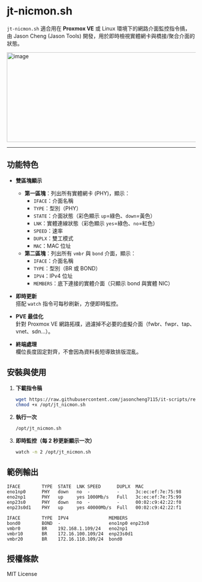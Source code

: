 # jt-nicmon.sh

`jt-nicmon.sh` 適合用在 **Proxmox VE** 或 Linux 環境下的網路介面監控指令搞，  
由 Jason Cheng (Jason Tools) 開發，用於即時檢視實體網卡與橋接/聚合介面的狀態。

<img width="815" height="239" alt="image" src="https://github.com/user-attachments/assets/5b4f73c5-d039-433a-b453-fd60331ccd18" />

---

## 功能特色

- **雙區塊顯示**
  - **第一區塊**：列出所有實體網卡 (PHY)，顯示：
    - `IFACE`：介面名稱
    - `TYPE`：型別（PHY）
    - `STATE`：介面狀態（彩色顯示 `up`=綠色、`down`=黃色）
    - `LNK`：實體連線狀態（彩色顯示 `yes`=綠色、`no`=紅色）
    - `SPEED`：速率
    - `DUPLX`：雙工模式
    - `MAC`：MAC 位址
  - **第二區塊**：列出所有 `vmbr` 與 `bond` 介面，顯示：
    - `IFACE`：介面名稱
    - `TYPE`：型別（BR 或 BOND）
    - `IPV4`：IPv4 位址
    - `MEMBERS`：底下連接的實體介面（只顯示 bond 與實體 NIC）

- **即時更新**  
  搭配 `watch` 指令可每秒刷新，方便即時監控。

- **PVE 最佳化**  
  針對 Proxmox VE 網路拓樸，過濾掉不必要的虛擬介面（fwbr、fwpr、tap、vnet、sdn…）。

- **終端處理**  
  欄位長度固定對齊，不會因為資料長短導致排版混亂。

## 安裝與使用

1. **下載指令稿**
   ```bash
   wget https://raw.githubusercontent.com/jasoncheng7115/it-scripts/refs/heads/master/jt_nicmon/jt_nicmon.sh -O /opt/jt_nicmon.sh
   chmod +x /opt/jt_nicmon.sh
   ```

2. **執行一次**

   ```bash
   /opt/jt_nicmon.sh
   ```

3. **即時監控（每 2 秒更新顯示一次）**

   ```bash
   watch -n 2 /opt/jt_nicmon.sh
   ```

## 範例輸出

```
IFACE        TYPE  STATE  LNK SPEED      DUPLX  MAC
eno1np0      PHY   down   no  -          -      3c:ec:ef:7e:75:98
eno2np1      PHY   up     yes 1000Mb/s   Full   3c:ec:ef:7e:75:99
enp23s0      PHY   down   no  -          -      00:02:c9:42:22:f0
enp23s0d1    PHY   up     yes 40000Mb/s  Full   00:02:c9:42:22:f1

IFACE        TYPE  IPV4               MEMBERS
bond0        BOND  -                  eno1np0 enp23s0
vmbr0        BR    192.168.1.109/24   eno2np1
vmbr10       BR    172.16.100.109/24  enp23s0d1
vmbr20       BR    172.16.110.109/24  bond0
```

## 授權條款
MIT License
